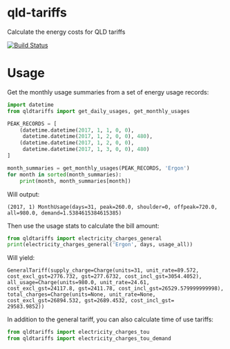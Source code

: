 # qld-tariffs
Calculate the energy costs for QLD tariffs

[![Build Status](https://travis-ci.org/aguinane/qld-tariffs.svg?branch=master)](https://travis-ci.org/aguinane/qld-tariffs)

# Usage

Get the monthly usage summaries from a set of energy usage records:
``` python
import datetime
from qldtariffs import get_daily_usages, get_monthly_usages

PEAK_RECORDS = [
    (datetime.datetime(2017, 1, 1, 0, 0),
     datetime.datetime(2017, 1, 2, 0, 0), 480),
    (datetime.datetime(2017, 1, 2, 0, 0),
     datetime.datetime(2017, 1, 3, 0, 0), 480)
]

month_summaries = get_monthly_usages(PEAK_RECORDS, 'Ergon')
for month in sorted(month_summaries):
    print(month, month_summaries[month])
```

Will output:
```
(2017, 1) MonthUsage(days=31, peak=260.0, shoulder=0, offpeak=720.0, all=980.0, demand=1.5384615384615385)
```

Then use the usage stats to calculate the bill amount:
``` python
from qldtariffs import electricity_charges_general
print(electricity_charges_general('Ergon', days, usage_all))
```

Will yield:
```
GeneralTariff(supply_charge=Charge(units=31, unit_rate=89.572, cost_excl_gst=2776.732, gst=277.6732, cost_incl_gst=3054.4052), all_usage=Charge(units=980.0, unit_rate=24.61,
cost_excl_gst=24117.8, gst=2411.78, cost_incl_gst=26529.579999999998), total_charges=Charge(units=None, unit_rate=None, cost_excl_gst=26894.532, gst=2689.4532, cost_incl_gst=
29583.9852))
```

In addition to the general tariff, you can also calculate time of use tariffs:
``` python
from qldtariffs import electricity_charges_tou
from qldtariffs import electricity_charges_tou_demand
```
